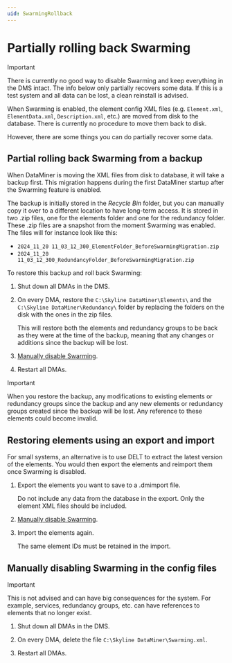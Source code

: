 ```yaml
---
uid: SwarmingRollback
---
```


# Partially rolling back Swarming

> [!IMPORTANT]
> There is currently no good way to disable Swarming and keep everything in the DMS intact. The info below only partially recovers some data. If this is a test system and all data can be lost, a clean reinstall is advised.

When Swarming is enabled, the element config XML files (e.g. `Element.xml`, `ElementData.xml`, `Description.xml`, etc.) are moved from disk to the database. There is currently no procedure to move them back to disk.

However, there are some things you can do partially recover some data.

## Partial rolling back Swarming from a backup

When DataMiner is moving the XML files from disk to database, it will take a backup first. This migration happens during the first DataMiner startup after the Swarming feature is enabled.

The backup is initially stored in the *Recycle Bin* folder, but you can manually copy it over to a different location to have long-term access. It is stored in two .zip files, one for the elements folder and one for the redundancy folder. These .zip files are a snapshot from the moment Swarming was enabled. The files will for instance look like this:

- `2024_11_20 11_03_12_300_ElementFolder_BeforeSwarmingMigration.zip`
- `2024_11_20 11_03_12_300_RedundancyFolder_BeforeSwarmingMigration.zip`

To restore this backup and roll back Swarming:

1. Shut down all DMAs in the DMS.

1. On every DMA, restore the `C:\Skyline DataMiner\Elements\` and the `C:\Skyline DataMiner\Redundancy\` folder by replacing the folders on the disk with the ones in the zip files.

   This will restore both the elements and redundancy groups to be back as they were at the time of the backup, meaning that any changes or additions since the backup will be lost.

1. [Manually disable Swarming](#manually-disabling-swarming-in-the-config-files).

1. Restart all DMAs.

> [!IMPORTANT]
> When you restore the backup, any modifications to existing elements or redundancy groups since the backup and any new elements or redundancy groups created since the backup will be lost. Any reference to these elements could become invalid.

## Restoring elements using an export and import

For small systems, an alternative is to use DELT to extract the latest version of the elements. You would then export the elements and reimport them once Swarming is disabled.

1. Export the elements you want to save to a .dmimport file.

   Do not include any data from the database in the export. Only the element XML files should be included.

1. [Manually disable Swarming](#manually-disabling-swarming-in-the-config-files).

1. Import the elements again.

   The same element IDs must be retained in the import.

## Manually disabling Swarming in the config files

> [!IMPORTANT]
> This is not advised and can have big consequences for the system. For example, services, redundancy groups, etc. can have references to elements that no longer exist.

1. Shut down all DMAs in the DMS.

1. On every DMA, delete the file `C:\Skyline DataMiner\Swarming.xml`.

1. Restart all DMAs.
